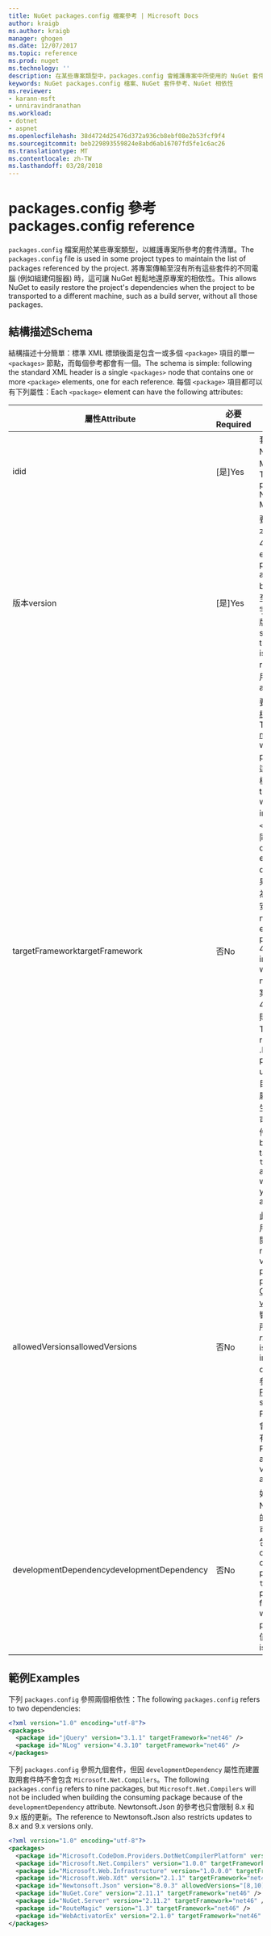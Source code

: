 ```yaml
---
title: NuGet packages.config 檔案參考 | Microsoft Docs
author: kraigb
ms.author: kraigb
manager: ghogen
ms.date: 12/07/2017
ms.topic: reference
ms.prod: nuget
ms.technology: ''
description: 在某些專案類型中，packages.config 會維護專案中所使用的 NuGet 套件清單。
keywords: NuGet packages.config 檔案、NuGet 套件參考、NuGet 相依性
ms.reviewer:
- karann-msft
- unniravindranathan
ms.workload:
- dotnet
- aspnet
ms.openlocfilehash: 38d4724d25476d372a936cb8ebf08e2b53fcf9f4
ms.sourcegitcommit: beb229893559824e8abd6ab16707fd5fe1c6ac26
ms.translationtype: MT
ms.contentlocale: zh-TW
ms.lasthandoff: 03/28/2018
---
```

# <a name="packagesconfig-reference"></a><span data-ttu-id="2623f-104">packages.config 參考</span><span class="sxs-lookup"><span data-stu-id="2623f-104">packages.config reference</span></span>

<span data-ttu-id="2623f-105">`packages.config` 檔案用於某些專案類型，以維護專案所參考的套件清單。</span><span class="sxs-lookup"><span data-stu-id="2623f-105">The `packages.config` file is used in some project types to maintain the list of packages referenced by the project.</span></span> <span data-ttu-id="2623f-106">將專案傳輸至沒有所有這些套件的不同電腦 (例如組建伺服器) 時，這可讓 NuGet 輕鬆地還原專案的相依性。</span><span class="sxs-lookup"><span data-stu-id="2623f-106">This allows NuGet to easily restore the project's dependencies when the project to be transported to a different machine, such as a build server, without all those packages.</span></span>

## <a name="schema"></a><span data-ttu-id="2623f-107">結構描述</span><span class="sxs-lookup"><span data-stu-id="2623f-107">Schema</span></span>

<span data-ttu-id="2623f-108">結構描述十分簡單：標準 XML 標頭後面是包含一或多個 `<package>` 項目的單一 `<packages>` 節點，而每個參考都會有一個。</span><span class="sxs-lookup"><span data-stu-id="2623f-108">The schema is simple: following the standard XML header is a single `<packages>` node that contains one or more `<package>` elements, one for each reference.</span></span> <span data-ttu-id="2623f-109">每個 `<package>` 項目都可以有下列屬性：</span><span class="sxs-lookup"><span data-stu-id="2623f-109">Each `<package>` element can have the following attributes:</span></span>

| <span data-ttu-id="2623f-110">屬性</span><span class="sxs-lookup"><span data-stu-id="2623f-110">Attribute</span></span> | <span data-ttu-id="2623f-111">必要</span><span class="sxs-lookup"><span data-stu-id="2623f-111">Required</span></span> | <span data-ttu-id="2623f-112">描述</span><span class="sxs-lookup"><span data-stu-id="2623f-112">Description</span></span> |
| --- | --- | --- |
| <span data-ttu-id="2623f-113">id</span><span class="sxs-lookup"><span data-stu-id="2623f-113">id</span></span> | <span data-ttu-id="2623f-114">[是]</span><span class="sxs-lookup"><span data-stu-id="2623f-114">Yes</span></span> | <span data-ttu-id="2623f-115">套件的識別碼，例如 Newtonsoft.json 或 Microsoft.AspNet.Mvc。</span><span class="sxs-lookup"><span data-stu-id="2623f-115">The identifier of the package, such as Newtonsoft.json or Microsoft.AspNet.Mvc.</span></span> | 
| <span data-ttu-id="2623f-116">版本</span><span class="sxs-lookup"><span data-stu-id="2623f-116">version</span></span> | <span data-ttu-id="2623f-117">[是]</span><span class="sxs-lookup"><span data-stu-id="2623f-117">Yes</span></span> | <span data-ttu-id="2623f-118">要安裝之套件的確切版本，例如 3.1.1 或 4.2.5.11-beta。</span><span class="sxs-lookup"><span data-stu-id="2623f-118">The exact version of the package to install, such as 3.1.1 or 4.2.5.11-beta.</span></span> <span data-ttu-id="2623f-119">版本字串必須包含至少三個數字；第四個數字是選擇性的，即發行前版本尾碼。</span><span class="sxs-lookup"><span data-stu-id="2623f-119">A version string must have at least three numbers; a fourth is optional, as is a pre-release suffix.</span></span> <span data-ttu-id="2623f-120">不允許使用範圍。</span><span class="sxs-lookup"><span data-stu-id="2623f-120">Ranges are not allowed.</span></span> | 
| <span data-ttu-id="2623f-121">targetFramework</span><span class="sxs-lookup"><span data-stu-id="2623f-121">targetFramework</span></span> | <span data-ttu-id="2623f-122">否</span><span class="sxs-lookup"><span data-stu-id="2623f-122">No</span></span> | <span data-ttu-id="2623f-123">要在安裝套件時套用的[目標架構 Moniker (TFM)](target-frameworks.md)。</span><span class="sxs-lookup"><span data-stu-id="2623f-123">The [target framework moniker (TFM)](target-frameworks.md) to apply when installing the package.</span></span> <span data-ttu-id="2623f-124">安裝套件時，這一開始設定為專案的目標。</span><span class="sxs-lookup"><span data-stu-id="2623f-124">This is initially set to the project's target when a package is installed.</span></span> <span data-ttu-id="2623f-125">因此，不同 `<package>` 項目可以有不同 TFM。</span><span class="sxs-lookup"><span data-stu-id="2623f-125">As a result, different `<package>` elements can have different TFMs.</span></span> <span data-ttu-id="2623f-126">例如，如果您所建立專案的目標設為 .NET 4.5.2，則當時所安裝的套件將會使用 net452 的 TFM。</span><span class="sxs-lookup"><span data-stu-id="2623f-126">For example, if you create a project targeting .NET 4.5.2, packages installed at that point will use the TFM of net452.</span></span> <span data-ttu-id="2623f-127">如果您稍後將專案的目標重設為 .NET 4.6，並新增更多套件，則它們會使用 net46 的 TFM。</span><span class="sxs-lookup"><span data-stu-id="2623f-127">If you ;later retarget the project to .NET 4.6 and add more packages, those will use TFM of net46.</span></span> <span data-ttu-id="2623f-128">專案目標與 `targetFramework` 屬性之間的不相容將會產生警告，在此情況下，您可以重新安裝受影響的套件。</span><span class="sxs-lookup"><span data-stu-id="2623f-128">A mismatch between the project's target and `targetFramework` attributes will generate warnings, in which case you can reinstall the affected packages.</span></span> | 
| <span data-ttu-id="2623f-129">allowedVersions</span><span class="sxs-lookup"><span data-stu-id="2623f-129">allowedVersions</span></span> | <span data-ttu-id="2623f-130">否</span><span class="sxs-lookup"><span data-stu-id="2623f-130">No</span></span> | <span data-ttu-id="2623f-131">此套件在套件更新期間套用的允許版本範圍 (請參閱[限制升級版本](../consume-packages/reinstalling-and-updating-packages.md#constraining-upgrade-versions)。</span><span class="sxs-lookup"><span data-stu-id="2623f-131">A range of allowed versions for this package applied during package update (see [Constraining upgrade versions](../consume-packages/reinstalling-and-updating-packages.md#constraining-upgrade-versions).</span></span> <span data-ttu-id="2623f-132">它「不」會影響在安裝或還原作業期間所安裝的套件。</span><span class="sxs-lookup"><span data-stu-id="2623f-132">It does *not* affect what package is installed during an install or restore operation.</span></span> <span data-ttu-id="2623f-133">如需語法，請參閱[套件版本控制](../reference/package-versioning.md#version-ranges-and-wildcards)。</span><span class="sxs-lookup"><span data-stu-id="2623f-133">See [Package versioning](../reference/package-versioning.md#version-ranges-and-wildcards) for syntax.</span></span> <span data-ttu-id="2623f-134">PackageManager UI 也會停用允許範圍之外的所有版本。</span><span class="sxs-lookup"><span data-stu-id="2623f-134">The PackageManager UI also disables all versions outside the allowed range.</span></span> | 
| <span data-ttu-id="2623f-135">developmentDependency</span><span class="sxs-lookup"><span data-stu-id="2623f-135">developmentDependency</span></span> | <span data-ttu-id="2623f-136">否</span><span class="sxs-lookup"><span data-stu-id="2623f-136">No</span></span> | <span data-ttu-id="2623f-137">如果取用專案本身會建立 NuGet 套件，則將相依性的這個項目設定為 `true` 可在建立取用套件時防止包含該套件。</span><span class="sxs-lookup"><span data-stu-id="2623f-137">If the consuming project itself creates a NuGet package, setting this to `true` for a dependency prevents that package from being included when the consuming package is created.</span></span> <span data-ttu-id="2623f-138">預設值為 `false`。</span><span class="sxs-lookup"><span data-stu-id="2623f-138">The default is `false`.</span></span> | 

## <a name="examples"></a><span data-ttu-id="2623f-139">範例</span><span class="sxs-lookup"><span data-stu-id="2623f-139">Examples</span></span>

<span data-ttu-id="2623f-140">下列 `packages.config` 參照兩個相依性：</span><span class="sxs-lookup"><span data-stu-id="2623f-140">The following `packages.config` refers to two dependencies:</span></span>

```xml
<?xml version="1.0" encoding="utf-8"?>
<packages>
  <package id="jQuery" version="3.1.1" targetFramework="net46" />
  <package id="NLog" version="4.3.10" targetFramework="net46" />
</packages>
```

<span data-ttu-id="2623f-141">下列 `packages.config` 參照九個套件，但因 `developmentDependency` 屬性而建置取用套件時不會包含 `Microsoft.Net.Compilers`。</span><span class="sxs-lookup"><span data-stu-id="2623f-141">The following `packages.config` refers to nine packages, but `Microsoft.Net.Compilers` will not be included when building the consuming package because of the `developmentDependency` attribute.</span></span> <span data-ttu-id="2623f-142">Newtonsoft.Json 的參考也只會限制 8.x 和 9.x 版的更新。</span><span class="sxs-lookup"><span data-stu-id="2623f-142">The reference to Newtonsoft.Json also restricts updates to 8.x and 9.x versions only.</span></span>

```xml
<?xml version="1.0" encoding="utf-8"?>
<packages>
  <package id="Microsoft.CodeDom.Providers.DotNetCompilerPlatform" version="1.0.0" targetFramework="net46" />
  <package id="Microsoft.Net.Compilers" version="1.0.0" targetFramework="net46" developmentDependency="true" />
  <package id="Microsoft.Web.Infrastructure" version="1.0.0.0" targetFramework="net46" />
  <package id="Microsoft.Web.Xdt" version="2.1.1" targetFramework="net46" />
  <package id="Newtonsoft.Json" version="8.0.3" allowedVersions="[8,10)" targetFramework="net46" />
  <package id="NuGet.Core" version="2.11.1" targetFramework="net46" />
  <package id="NuGet.Server" version="2.11.2" targetFramework="net46" />
  <package id="RouteMagic" version="1.3" targetFramework="net46" />
  <package id="WebActivatorEx" version="2.1.0" targetFramework="net46" />
</packages>
```

